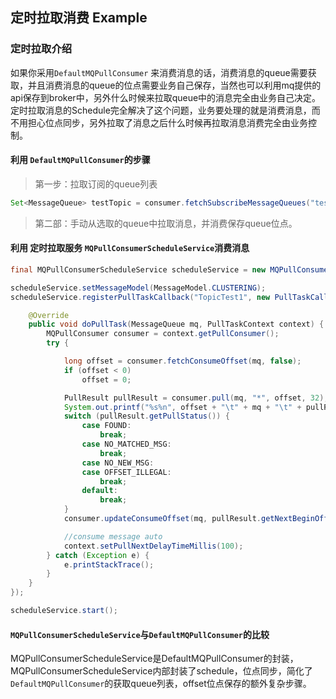 ## 定时拉取消费 Example

### 定时拉取介绍
如果你采用`DefaultMQPullConsumer` 来消费消息的话，消费消息的queue需要获取，并且消费消息的queue的位点需要业务自己保存，当然也可以利用mq提供的api保存到broker中，另外什么时候来拉取queue中的消息完全由业务自己决定。定时拉取消息的Schedule完全解决了这个问题，业务要处理的就是消费消息，而不用担心位点同步，另外拉取了消息之后什么时候再拉取消息消费完全由业务控制。

#### 利用 `DefaultMQPullConsumer`的步骤

> 第一步：拉取订阅的queue列表

```java
Set<MessageQueue> testTopic = consumer.fetchSubscribeMessageQueues("testTopic");
```

> 第二部：手动从选取的queue中拉取消息，并消费保存queue位点。

#### 利用 定时拉取服务 `MQPullConsumerScheduleService`消费消息

```java
final MQPullConsumerScheduleService scheduleService = new MQPullConsumerScheduleService("GroupName1");

scheduleService.setMessageModel(MessageModel.CLUSTERING);
scheduleService.registerPullTaskCallback("TopicTest1", new PullTaskCallback() {

    @Override
    public void doPullTask(MessageQueue mq, PullTaskContext context) {
        MQPullConsumer consumer = context.getPullConsumer();
        try {

            long offset = consumer.fetchConsumeOffset(mq, false);
            if (offset < 0)
                offset = 0;

            PullResult pullResult = consumer.pull(mq, "*", offset, 32);
            System.out.printf("%s%n", offset + "\t" + mq + "\t" + pullResult);
            switch (pullResult.getPullStatus()) {
                case FOUND:
                    break;
                case NO_MATCHED_MSG:
                    break;
                case NO_NEW_MSG:
                case OFFSET_ILLEGAL:
                    break;
                default:
                    break;
            }
            consumer.updateConsumeOffset(mq, pullResult.getNextBeginOffset());

			//consume message auto
            context.setPullNextDelayTimeMillis(100);
        } catch (Exception e) {
            e.printStackTrace();
        }
    }
});

scheduleService.start();
```

#### `MQPullConsumerScheduleService`与`DefaultMQPullConsumer`的比较
MQPullConsumerScheduleService是DefaultMQPullConsumer的封装，MQPullConsumerScheduleService内部封装了schedule，位点同步，简化了`DefaultMQPullConsumer`的获取queue列表，offset位点保存的额外复杂步骤。
